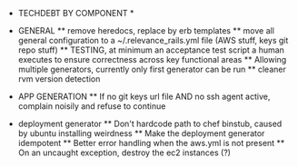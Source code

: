 * TECHDEBT BY COMPONENT *

* GENERAL
** remove heredocs, replace by erb templates
** move all general configuration to a ~/.relevance_rails.yml file (AWS stuff, keys git repo stuff)
** TESTING, at minimum an acceptance test script a human executes to ensure correctness across key functional areas
** Allowing multiple generators, currently only first generator can be run
** cleaner rvm version detection

* APP GENERATION
** If no git keys url file AND no ssh agent active, complain noisily and refuse to continue

* deployment generator
** Don't hardcode path to chef binstub, caused by ubuntu installing weirdness
** Make the deployment generator idempotent
** Better error handling when the aws.yml is not present
** On an uncaught exception, destroy the ec2 instances (?)

